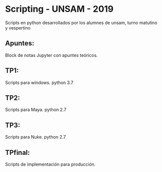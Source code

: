# Scripting - UNSAM - 2019
Scripts en python desarrollados por los alumnes de unsam, turno matutino y vespertino

## Apuntes:
Block de notas Jupyter con apuntes teóricos.

## TP1: 
Scripts para windows. python 3.7

## TP2:
Scripts para Maya. python 2.7

## TP3: 
Scripts para Nuke. python 2.7

## TPfinal:
Scripts de implementación para producción. 
